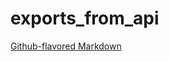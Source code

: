 # exports_from_api
[Github-flavored Markdown](https://guides.github.com/features/mastering-markdown/)